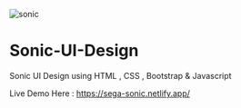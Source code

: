 ![sonic](https://user-images.githubusercontent.com/81664171/186441499-116dccc6-8134-459d-ad06-98b0150ef8da.PNG)

# Sonic-UI-Design
Sonic UI Design using HTML , CSS , Bootstrap &amp; Javascript

Live Demo Here : https://sega-sonic.netlify.app/
